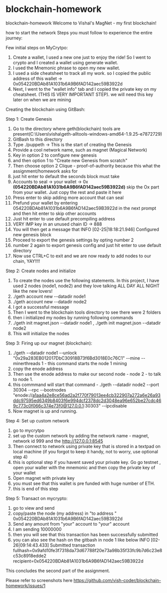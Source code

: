 # blockchain-homework
blockchain-homework
Welcome to Vishal's MagNet - my first blockchain! 

 how to start the network
 Steps you must follow to experience the entire journey: 

Few initial steps on MyCrytpo: 
 1. Create a wallet, I used a new one just to enjoy the ride! So I went to crypto and I created a wallet using generate wallet. 
 2. I used the Mnemonic phrase to open my new wallet. 
 3. I used a side cheatsheet to track all my work. so I copied the public address of this wallet -> 0x054220BDAb81A1031b6A9B6fAD142aec59B3922d
 4. Next, I went to the "wallet info" tab and I copied the private key on my cheatsheet. (THIS IS VERY IMPORTANT STEP). we will need this key later on when we are mining

Creating the blockchain using GitBash:

Step 1: Create Genesis

1. Go to the directory where geth(blockchain) tools are present(C:\Users\visha\geth-alltools-windows-amd64-1.9.25-e7872729)
2. GitBash to this directory
3. Type ./puppeth -> This is the start of creating the Genesis
4. Provide a cool network name, such as magnet (Magical Network) 
5. Key in option 2 to configure new genesis
6. and then option 1 to "Create new Genesis from scratch" 
7. Then choose option 2  Clique - proof-of-authority because this what the assignment/homework asks for
8. just hit enter to default the seconds block must take
9. Accounts to seal -> your wallet -> 0x **(054220BDAb81A1031b6A9B6fAD142aec59B3922d)** skip the Ox part from your wallet. Just copy the rest and paste it here
10. Press enter to skip adding more account that can seal 
11. Prefund your wallet by entering 054220BDAb81A1031b6A9B6fAD142aec59B3922d in the next prompt and then hit enter to skip other accounts
12. Just hit enter to use default precompiling address
13. VERY IMP key in an unused chain ID -> 888
14. You will then get a message that INFO [02-25|18:18:21.946] Configured new genesis block
15. Proceed to export the genesis settings by opting number 2 
16. number 2 again to export genesis config and just hit enter to use default directory 
17. Now use CTRL+C to exit and we are now ready to add nodes to our chain, YAY!!!!


Step 2: Create nodes and initialize
1. To create the nodes use the following statements. In  this project, I have used 2 nodes (node1, node2)  and they love talking ALL DAY ALL NIGHT like the new lovers! 
2. ./geth account new --datadir node1
3. ./geth account new --datadir node2
4. I got a successful message 
5. Then I went to the blockchain tools directory to see there were 2 folders
6. then i initialized my nodes by running following commands
7.  ./geth init magnet.json --datadir node1 ,  ./geth init magnet.json --datadir node2
8. This will initialize the nodes

Step 3: Firing up our magnet (blockchain): 
1. ./geth --datadir node1 --unlock "0x29a283EB012017DbC30918B73f6Bd3018E0c76C1" --mine --minerthreads 1 - this command starts the node 1 mining
2. copy the enode address 
3. Then use the enode address to make our second node - node 2 - to talk to node 1. 
4. this commmand will start that command - ./geth --datadir node2 --port 30304 --rpc --bootnodes "enode://a1aa4a2e8ce56ad2a2f770f79013ee4cb322907a272a6e26a93ddc97595ed6349b8403f6e994dcf2378dc2d3048ea96e652be27cdc469c773c0f066c374e73f0@127.0.0.1:30303" --ipcdisable
 5. Now magnet is up and running. 

Step 4: Set up custom network
1. go to mycrytpo 
2. set up the custom network by adding the network name - magnet, network id 999 and the http://127.0.0.1:8545
3. Then connect  to network using private key that is stored in a textpad on local machine (if you forgot to keep it handy, not to worry, use optional step 4)
4. this is optional step if you havent saved your private key. Go go testnet , open your waller with the mnemonic and then copy the private key of your wallet 
5. Open magnet with private key
6. you must see that this wallet is pre funded with huge number of ETH.
7. this is end of this step

Step 5: Transact on mycrypto:
1. go to view and send
2. copy/paste the node (my address) in "to address " 0x054220BDAb81A1031b6A9B6fAD142aec59B3922d
3. Send any amount from "your" account to "your" account 
4. I am sending 10000000 
5. then you will see that this transaction has been successfully submitted 
6. you can also see the hash on the gitbash in node 1 like below
INFO [02-26|09:14:43.433] Submitted transaction                    fullhash=0x9afd10fe3f7318da73d67788f20e73a98b35f33fc9b7d6c23e8c53c8918edde2 recipient=0x054220BDAb81A1031b6A9B6fAD142aec59B3922d

This concludes the second part of the assignment.  

Please refer to screenshots here https://github.com/vish-coder/blockchain-homework/issues/1


 
 
 
